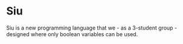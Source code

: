 # Siu
Siu is a new programming language that we - as a 3-student group - designed where only boolean variables can be used.
